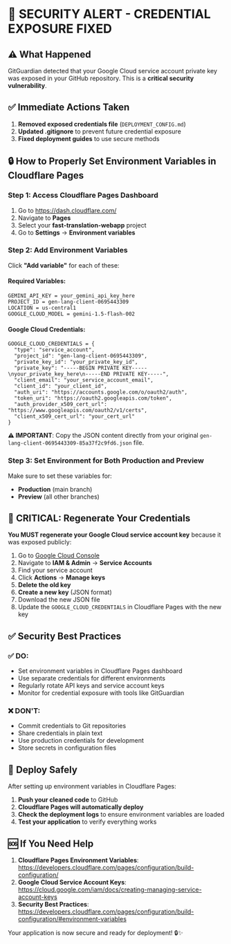 # 🚨 SECURITY ALERT - CREDENTIAL EXPOSURE FIXED

## ⚠️ What Happened
GitGuardian detected that your Google Cloud service account private key was exposed in your GitHub repository. This is a **critical security vulnerability**.

## ✅ Immediate Actions Taken
1. **Removed exposed credentials file** (`DEPLOYMENT_CONFIG.md`)
2. **Updated .gitignore** to prevent future credential exposure
3. **Fixed deployment guides** to use secure methods

## 🔒 How to Properly Set Environment Variables in Cloudflare Pages

### Step 1: Access Cloudflare Pages Dashboard
1. Go to https://dash.cloudflare.com/
2. Navigate to **Pages**
3. Select your **fast-translation-webapp** project
4. Go to **Settings** → **Environment variables**

### Step 2: Add Environment Variables
Click **"Add variable"** for each of these:

#### Required Variables:
```
GEMINI_API_KEY = your_gemini_api_key_here
PROJECT_ID = gen-lang-client-0695443309
LOCATION = us-central1
GOOGLE_CLOUD_MODEL = gemini-1.5-flash-002
```

#### Google Cloud Credentials:
```
GOOGLE_CLOUD_CREDENTIALS = {
  "type": "service_account",
  "project_id": "gen-lang-client-0695443309",
  "private_key_id": "your_private_key_id",
  "private_key": "-----BEGIN PRIVATE KEY-----\nyour_private_key_here\n-----END PRIVATE KEY-----",
  "client_email": "your_service_account_email",
  "client_id": "your_client_id",
  "auth_uri": "https://accounts.google.com/o/oauth2/auth",
  "token_uri": "https://oauth2.googleapis.com/token",
  "auth_provider_x509_cert_url": "https://www.googleapis.com/oauth2/v1/certs",
  "client_x509_cert_url": "your_cert_url"
}
```

**⚠️ IMPORTANT**: Copy the JSON content directly from your original `gen-lang-client-0695443309-85a37f2c9fd6.json` file.

### Step 3: Set Environment for Both Production and Preview
Make sure to set these variables for:
- **Production** (main branch)
- **Preview** (all other branches)

## 🔄 CRITICAL: Regenerate Your Credentials

**You MUST regenerate your Google Cloud service account key** because it was exposed publicly:

1. Go to [Google Cloud Console](https://console.cloud.google.com/)
2. Navigate to **IAM & Admin** → **Service Accounts**
3. Find your service account
4. Click **Actions** → **Manage keys**
5. **Delete the old key**
6. **Create a new key** (JSON format)
7. Download the new JSON file
8. Update the `GOOGLE_CLOUD_CREDENTIALS` in Cloudflare Pages with the new key

## ✅ Security Best Practices

### ✅ DO:
- Set environment variables in Cloudflare Pages dashboard
- Use separate credentials for different environments
- Regularly rotate API keys and service account keys
- Monitor for credential exposure with tools like GitGuardian

### ❌ DON'T:
- Commit credentials to Git repositories
- Share credentials in plain text
- Use production credentials for development
- Store secrets in configuration files

## 🚀 Deploy Safely

After setting up environment variables in Cloudflare Pages:

1. **Push your cleaned code** to GitHub
2. **Cloudflare Pages will automatically deploy**
3. **Check the deployment logs** to ensure environment variables are loaded
4. **Test your application** to verify everything works

## 🆘 If You Need Help

1. **Cloudflare Pages Environment Variables**: https://developers.cloudflare.com/pages/configuration/build-configuration/
2. **Google Cloud Service Account Keys**: https://cloud.google.com/iam/docs/creating-managing-service-account-keys
3. **Security Best Practices**: https://developers.cloudflare.com/pages/configuration/build-configuration/#environment-variables

Your application is now secure and ready for deployment! 🔒✨
